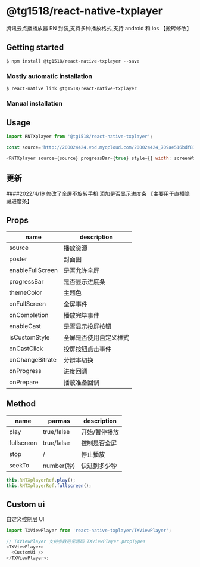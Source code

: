 # @tg1518/react-native-txplayer

腾讯云点播播放器 RN 封装,支持多种播放格式,支持 android 和 ios 【搬砖修改】

## Getting started

`$ npm install @tg1518/react-native-txplayer --save`

### Mostly automatic installation

`$ react-native link @tg1518/react-native-txplayer`

### Manual installation

## Usage

```javascript
import RNTXplayer from '@tg1518/react-native-txplayer';

const source='http://200024424.vod.myqcloud.com/200024424_709ae516bdf811e6ad39991f76a4df69.f20.mp4'

<RNTXplayer source={source} progressBar={true} style={{ width: screenWidth, height: 200 }} />;
```
## 更新
####2022/4/19
修改了全屏不旋转手机
添加是否显示进度条 【主要用于直播隐藏进度条】


## Props

| name             | description      |
| ---------------- | ---------------- |
| source           | 播放资源         |
| poster           | 封面图           |
| enableFullScreen | 是否允许全屏     |
| progressBar      | 是否显示进度条     |
| themeColor       | 主题色           |
| onFullScreen     | 全屏事件         |
| onCompletion     | 播放完毕事件     |
| enableCast       | 是否显示投屏按钮 |
| isCustomStyle    | 全屏是否使用自定义样式 |
| onCastClick      | 投屏按钮点击事件 |
| onChangeBitrate  | 分辨率切换       |
| onProgress       | 进度回调         |
| onPrepare        | 播放准备回调     |

## Method

| name       | parmas     | description   |
| ---------- | ---------- | ------------- |
| play       | true/false | 开始/暂停播放 |
| fullscreen | true/false | 控制是否全屏  |
| stop       | /          | 停止播放      |
| seekTo     | number(秒) | 快进到多少秒  |

```js
this.RNTXplayerRef.play();
this.RNTXplayerRef.fullscreen();
```

## Custom ui

自定义控制层 UI

```javascript
import TXViewPlayer from 'react-native-txplayer/TXViewPlayer';

// TXViewPlayer 支持参数可见源码 TXViewPlayer.propTypes
<TXViewPlayer>
  <CustomUi />
</TXViewPlayer>;
```
